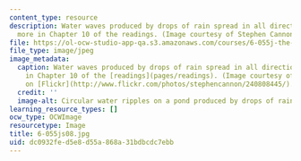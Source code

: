 ```yaml
---
content_type: resource
description: Water waves produced by drops of rain spread in all directions. Learn
  more in Chapter 10 of the readings. (Image courtesy of Stephen Cannon on Flickr.)
file: https://ol-ocw-studio-app-qa.s3.amazonaws.com/courses/6-055j-the-art-of-approximation-in-science-and-engineering-spring-2008/dc0932fed5e8d55a868a31bdbcdc7ebb_6-055js08.jpg
file_type: image/jpeg
image_metadata:
  caption: Water waves produced by drops of rain spread in all directions. Learn more
    in Chapter 10 of the [readings](pages/readings). (Image courtesy of [Stephen Cannon](http://www.flickr.com/photos/stephencannon/)
    on [Flickr](http://www.flickr.com/photos/stephencannon/240808445/).)
  credit: ''
  image-alt: Circular water ripples on a pond produced by drops of rain.
learning_resource_types: []
ocw_type: OCWImage
resourcetype: Image
title: 6-055js08.jpg
uid: dc0932fe-d5e8-d55a-868a-31bdbcdc7ebb
---
```

